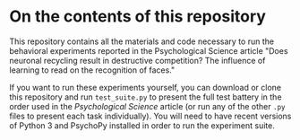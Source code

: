 # On the contents of this repository
This repository contains all the materials and code necessary to run the behavioral experiments reported in the Psychological Science article "Does neuronal recycling result in destructive competition? The influence of learning to read on the recognition of faces."

If you want to run these experiments yourself, you can download or clone this repository and run `test_suite.py` to present the full test battery in the order used in the _Psychological Science_ article (or run any of the other `.py` files to present each task individually). You will need to have recent versions of Python 3 and PsychoPy installed in order to run the experiment suite.
